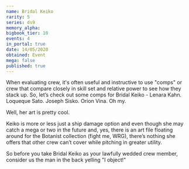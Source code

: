 ```yaml
---
name: Bridal Keiko
rarity: 5
series: ds9
memory_alpha:
bigbook_tier: 10
events: 4
in_portal: true
date: 14/05/2020
obtained: Event
mega: false
published: true
---
```


When evaluating crew, it's often useful and instructive to use "comps" or crew that compare closely in skill set and relative power to see how they stack up. So, let’s check out some comps for Bridal Keiko -  Lenara Kahn. Loqueque Sato. Joseph Sisko. Orion Vina. Oh my.

Well, her art is pretty cool.

Keiko is more or less just a ship damage option and even though she may catch a mega or two in the future and, yes, there is an art file floating around for the Botanist collection (fight me, WRG), there’s nothing she offers that other crew can’t cover while pitching in greater utility.

So before you take Bridal Keiko as your lawfully wedded crew member, consider us the man in the back yelling "I object!"
